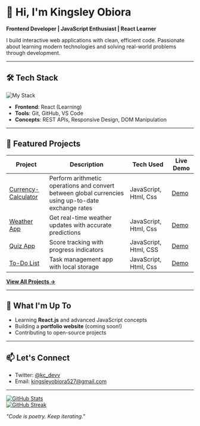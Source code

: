 # 👋 Hi, I'm Kingsley Obiora 

**Frontend Developer | JavaScript Enthusiast | React Learner**  

I build interactive web applications with clean, efficient code. Passionate about learning modern technologies and solving real-world problems through development.  

---

## 🛠️ Tech Stack  

![My Stack](https://skillicons.dev/icons?i=ts,js,react,html,css)

- **Frontend**: React (Learning)  
- **Tools**: Git, GitHub, VS Code  
- **Concepts**: REST APIs, Responsive Design, DOM Manipulation  

---

## 🚀 Featured Projects  

| Project | Description | Tech Used | Live Demo |  
|---------|-------------|-----------|-----------|  
| [Currency-Calculator](https://github.com/Obiorakingsley/Currency-Calculator) | Perform arithmetic operations and convert between global currencies using up-to-date exchange rates | JavaScript, Html, Css | [Demo](https://currency-calculator-obiora-kingsleys-app.vercel.app/)
| [Weather App](https://github.com/Obiorakingsley/Weather-App) | Get real-time weather updates with accurate predictions | JavaScript, Html, Css | [Demo](https://weather-app-obiora-kingsleys-app.vercel.app/)
| [Quiz App](https://github.com/Obiorakingsley/Quiz-App) | Score tracking with progress indicators | JavaScript, Html, CSS | [Demo](https://quiz-app-obiora-kingsleys-app.vercel.app/) |  
| [To-Do List](https://github.com/Obiorakingsley/Todo-list-js) | Task management app with local storage | JavaScript, Html, Css | [Demo](https://todo-list-js-obiora-kingsleys-app.vercel.app/) |    

**[View All Projects →](https://github.com/Obiorakingsley?tab=repositories)**  

---

## 🌱 What I'm Up To  
- Learning **React.js** and advanced JavaScript concepts  
- Building a **portfolio website** (coming soon!)  
- Contributing to open-source projects  

---

## 📫 Let's Connect  
- Twitter: [@kc_devv](https://x.com/kc_devv)  
- Email: kingsleyobiora527@gmail.com  

---


[![GitHub Stats](https://github-readme-stats.vercel.app/api?username=Obiorakingsley&show_icons=true&theme=radical&hide=issues,contribs)](https://github.com/Obiorakingsley)  
[![GitHub Streak](https://streak-stats.demolab.com?user=Obiorakingsley&theme=dark&fire=DD2727)](https://git.io/streak-stats)

*"Code is poetry. Keep iterating."*  
